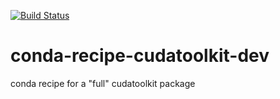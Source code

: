 [![Build Status](https://travis-ci.org/Quansight/conda-recipe-cudatoolkit-dev.svg?branch=master)](https://travis-ci.org/Quansight/conda-recipe-cudatoolkit-dev)

# conda-recipe-cudatoolkit-dev
conda recipe for a "full" cudatoolkit package
